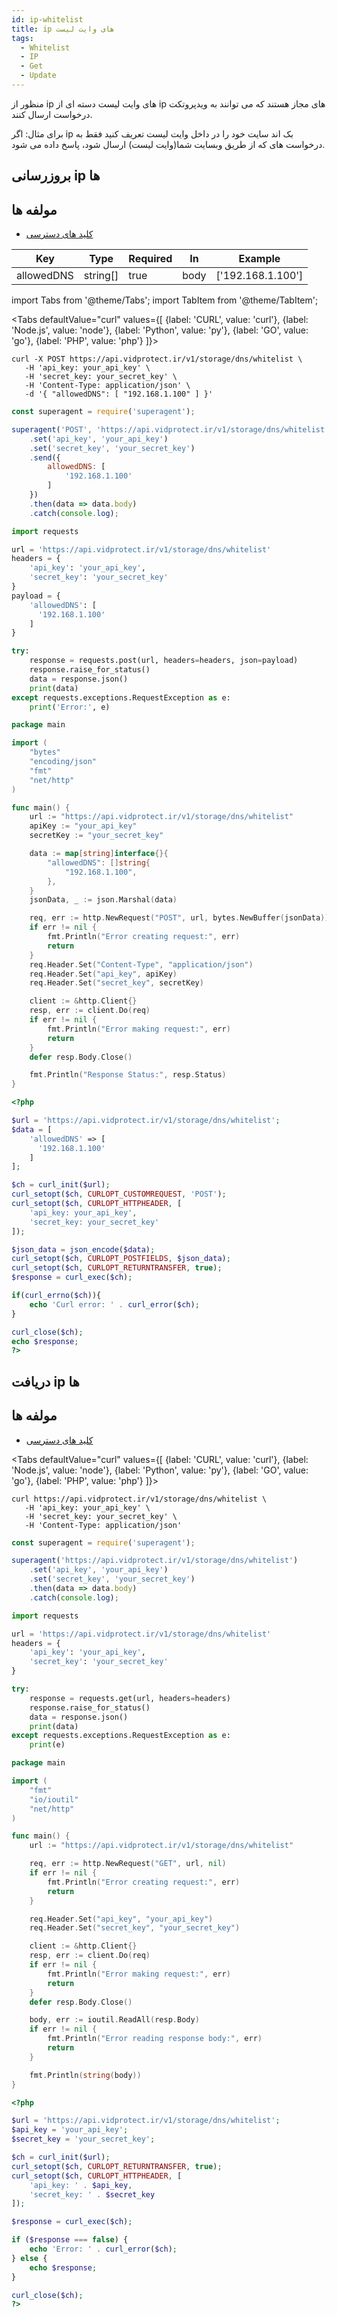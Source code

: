 ```yaml
---
id: ip-whitelist
title: ip های وایت لیست
tags:
  - Whitelist
  - IP
  - Get
  - Update
---
```


منظور از ip های وایت لیست دسته ای از ip های مجاز هستند که می توانند به ویدپروتکت درخواست ارسال کنند.

برای مثال: اگر
ip بک اند سایت خود را در داخل وایت لیست تعریف کنید فقط به درخواست های که از طریق وبسایت شما(وایت لیست)
ارسال شود، پاسخ داده می شود.

## بروزرسانی ip ها

## مولفه ها

* [کلید های دسترسی](https://vidprotect.ir/panel/settings/security-settings)

| Key        | Type     | Required | In   | Example           |
|------------|----------|----------|------|-------------------|
| allowedDNS | string[] | true     | body | ['192.168.1.100'] |

import Tabs from '@theme/Tabs';
import TabItem from '@theme/TabItem';

<Tabs
defaultValue="curl"
values={[
{label: 'CURL', value: 'curl'},
{label: 'Node.js', value: 'node'},
{label: 'Python', value: 'py'},
{label: 'GO', value: 'go'},
{label: 'PHP', value: 'php'}
]}>

<TabItem value="curl">

```shell
curl -X POST https://api.vidprotect.ir/v1/storage/dns/whitelist \
   -H 'api_key: your_api_key' \
   -H 'secret_key: your_secret_key' \   
   -H 'Content-Type: application/json' \
   -d '{ "allowedDNS": [ "192.168.1.100" ] }'
```

</TabItem>

<TabItem value="node">

```js
const superagent = require('superagent');

superagent('POST', 'https://api.vidprotect.ir/v1/storage/dns/whitelist')
    .set('api_key', 'your_api_key')
    .set('secret_key', 'your_secret_key')
    .send({
        allowedDNS: [
            '192.168.1.100'
        ]
    })
    .then(data => data.body)
    .catch(console.log);
```

</TabItem>

<TabItem value="py">

```python
import requests

url = 'https://api.vidprotect.ir/v1/storage/dns/whitelist'
headers = {
    'api_key': 'your_api_key',
    'secret_key': 'your_secret_key'
}
payload = {
    'allowedDNS': [
      '192.168.1.100'
    ]
}

try:
    response = requests.post(url, headers=headers, json=payload)
    response.raise_for_status()
    data = response.json()
    print(data)
except requests.exceptions.RequestException as e:
    print('Error:', e)
```

</TabItem>


<TabItem value="go">

```go
package main

import (
	"bytes"
	"encoding/json"
	"fmt"
	"net/http"
)

func main() {
	url := "https://api.vidprotect.ir/v1/storage/dns/whitelist"
	apiKey := "your_api_key"
	secretKey := "your_secret_key"

	data := map[string]interface{}{
		"allowedDNS": []string{
			"192.168.1.100",
		},
	}
	jsonData, _ := json.Marshal(data)

	req, err := http.NewRequest("POST", url, bytes.NewBuffer(jsonData))
	if err != nil {
		fmt.Println("Error creating request:", err)
		return
	}
	req.Header.Set("Content-Type", "application/json")
	req.Header.Set("api_key", apiKey)
	req.Header.Set("secret_key", secretKey)

	client := &http.Client{}
	resp, err := client.Do(req)
	if err != nil {
		fmt.Println("Error making request:", err)
		return
	}
	defer resp.Body.Close()

	fmt.Println("Response Status:", resp.Status)
}
```

</TabItem>

<TabItem value="php">

```php
<?php

$url = 'https://api.vidprotect.ir/v1/storage/dns/whitelist';
$data = [
    'allowedDNS' => [
      '192.168.1.100'
    ]
];

$ch = curl_init($url);
curl_setopt($ch, CURLOPT_CUSTOMREQUEST, 'POST');
curl_setopt($ch, CURLOPT_HTTPHEADER, [
    'api_key: your_api_key',
    'secret_key: your_secret_key'
]);

$json_data = json_encode($data);
curl_setopt($ch, CURLOPT_POSTFIELDS, $json_data);
curl_setopt($ch, CURLOPT_RETURNTRANSFER, true);
$response = curl_exec($ch);

if(curl_errno($ch)){
    echo 'Curl error: ' . curl_error($ch);
}

curl_close($ch);
echo $response;
?>
```

</TabItem>

</Tabs>

## دریافت ip ها

## مولفه ها

* [کلید های دسترسی](https://vidprotect.ir/panel/settings/security-settings)

<Tabs
defaultValue="curl"
values={[
{label: 'CURL', value: 'curl'},
{label: 'Node.js', value: 'node'},
{label: 'Python', value: 'py'},
{label: 'GO', value: 'go'},
{label: 'PHP', value: 'php'}
]}>

<TabItem value="curl">

```shell
curl https://api.vidprotect.ir/v1/storage/dns/whitelist \
   -H 'api_key: your_api_key' \
   -H 'secret_key: your_secret_key' \   
   -H 'Content-Type: application/json'
```

</TabItem>

<TabItem value="node">

```js
const superagent = require('superagent');

superagent('https://api.vidprotect.ir/v1/storage/dns/whitelist')
    .set('api_key', 'your_api_key')
    .set('secret_key', 'your_secret_key')
    .then(data => data.body)
    .catch(console.log);
```

</TabItem>

<TabItem value="py">

```python
import requests

url = 'https://api.vidprotect.ir/v1/storage/dns/whitelist'
headers = {
    'api_key': 'your_api_key',
    'secret_key': 'your_secret_key'
}

try:
    response = requests.get(url, headers=headers)
    response.raise_for_status()
    data = response.json()
    print(data)
except requests.exceptions.RequestException as e:
    print(e)
```

</TabItem>


<TabItem value="go">

```go
package main

import (
	"fmt"
	"io/ioutil"
	"net/http"
)

func main() {
	url := "https://api.vidprotect.ir/v1/storage/dns/whitelist"

	req, err := http.NewRequest("GET", url, nil)
	if err != nil {
		fmt.Println("Error creating request:", err)
		return
	}

	req.Header.Set("api_key", "your_api_key")
	req.Header.Set("secret_key", "your_secret_key")

	client := &http.Client{}
	resp, err := client.Do(req)
	if err != nil {
		fmt.Println("Error making request:", err)
		return
	}
	defer resp.Body.Close()

	body, err := ioutil.ReadAll(resp.Body)
	if err != nil {
		fmt.Println("Error reading response body:", err)
		return
	}

	fmt.Println(string(body))
}
```

</TabItem>

<TabItem value="php">

```php
<?php

$url = 'https://api.vidprotect.ir/v1/storage/dns/whitelist';
$api_key = 'your_api_key';
$secret_key = 'your_secret_key';

$ch = curl_init($url);
curl_setopt($ch, CURLOPT_RETURNTRANSFER, true);
curl_setopt($ch, CURLOPT_HTTPHEADER, [
    'api_key: ' . $api_key,
    'secret_key: ' . $secret_key
]);

$response = curl_exec($ch);

if ($response === false) {
    echo 'Error: ' . curl_error($ch);
} else {
    echo $response;
}

curl_close($ch);
?>
```

</TabItem>

</Tabs>